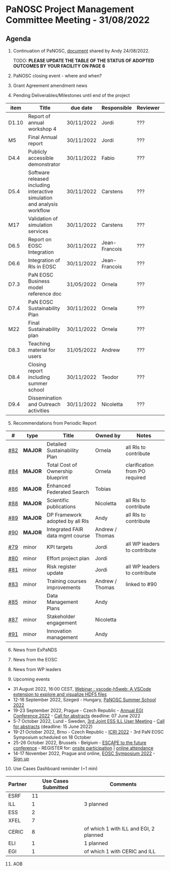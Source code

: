PaNOSC Project Management Committee Meeting - 31/08/2022
=========================================================

Agenda
------	

1. Continuation of PaNOSC, [document](https://docs.google.com/document/d/1NmeKcYLfTtuGPnl1xoYgCeUYZuJMUWZk/edit?usp=sharing&ouid=107769201997330831191&rtpof=true&sd=true) shared by Andy 24/08/2022. 

   TODO: **PLEASE UPDATE THE TABLE OF THE STATUS OF ADOPTED OUTCOMES BY YOUR FACILITY ON PAGE 6**

2. PaNOSC closing event - where and when?

3. Grant Agreement amendment news

4. Pending Deliverables/Milestones until end of the project

| item |    Title    | due date | Responsible | Reviewer | Status |
| ---- | ----------- | -------- | -------- | -------- | -------|
| D1.10 | Report of annual workshop 4 | 30/11/2022 | Jordi | ??? |  |
| M5   | Final Annual report  | 30/11/2022 | Jordi | ??? |   |
| D4.4 | Publicly accessible demonstrator | 30/11/2022 | Fabio | ??? |   |
| D5.4 | Software released including interactive simulation and analysis workflow | 30/11/2022 | Carstens | ??? |   |
| M17  | Validation of simulation services | 30/11/2022 | Carstens | ??? |   |
| D6.5 | Report on EOSC Integration | 30/11/2022 | Jean-Francois | ??? |   |
| D6.6 | Integration of RIs in EOSC | 30/11/2022 | Jean-Francois | ??? |   |
| D7.3 | PaN EOSC Business model reference doc | 31/05/2022 | Ornela | ???  |  **pending** |
| D7.4 | PaN EOSC Sustainability Plan | 30/11/2022 | Ornela | ??? |   |
| M22  | Final Sustainability plan | 30/11/2022 | Ornela | ??? |   |
| D8.3 | Teaching material for users | 31/05/2022 | Andrew | ??? | **pending**  |
| D8.4 | Closing report including summer school | 30/11/2022 | Teodor | ??? |   |
| D9.4 | Dissemination and Outreach activities | 30/11/2022 | Nicoletta | ??? |   |

5. Recommendations from Periodic Report

|  #  | type | Title | Owned by | Notes |
| --- | ---- | ----- | -------- | ----- |
| [#82](https://github.com/panosc-eu/panosc/issues/82) | **MAJOR** | Detailed Sustainability Plan | Ornela | all RIs to contribute |
| [#84](https://github.com/panosc-eu/panosc/issues/84) | **MAJOR** | Total Cost of Ownership blueprint | Ornela | clarification from PO required |
| [#86](https://github.com/panosc-eu/panosc/issues/86) | **MAJOR** | Enhanced Federated Search | Tobias | |
| [#88](https://github.com/panosc-eu/panosc/issues/88) | **MAJOR** | Scientific publications | Nicoletta | all RIs to contribute |
| [#89](https://github.com/panosc-eu/panosc/issues/89) | **MAJOR** | DP Framework adopted by all RIs | Andy | all RIs to contribute |
| [#90](https://github.com/panosc-eu/panosc/issues/90) | **MAJOR** | Integrated FAIR data mgmt course | Andrew / Thomas |
| [#79](https://github.com/panosc-eu/panosc/issues/79) | minor | KPI targets | Jordi | all WP leaders to contribute |
| [#80](https://github.com/panosc-eu/panosc/issues/80) | minor | Effort project plan | Jordi |  |
| [#81](https://github.com/panosc-eu/panosc/issues/81) | minor | Risk register update | Jordi | all WP leaders to contribute |
| [#83](https://github.com/panosc-eu/panosc/issues/83) | minor | Training courses improvements | Andrew / Thomas | linked to #90 |
| [#85](https://github.com/panosc-eu/panosc/issues/85) | minor | Data Management Plans | Andy | | 
| [#87](https://github.com/panosc-eu/panosc/issues/87) | minor | Stakeholder engagement | Nicoletta | | 
| [#91](https://github.com/panosc-eu/panosc/issues/91) | minor | Innovation management | Andy | | 

6. News from ExPaNDS

7. News from the EOSC

8. News from WP leaders

9. Upcoming events

* 31 August 2022, 16:00 CEST, [Webinar : vscode-h5web: A VSCode extension to explore and visualize HDF5 files](https://www.hdfgroup.org/2022/08/webinar-announcement-vscode-h5web-a-vscode-extension-to-explore-and-visualize-hdf5-files/)
* 12-16 September 2022, Szeged - Hungary, [PaNOSC Summer School 2022](https://www.panosc.eu/events/panosc-summer-school-2022/)
* 19-23 September 2022, Prague - Czech Republic - [Annual EGI Conference 2022](https://indico.egi.eu/event/5882/overview) - [Call for abstracts](https://indico.egi.eu/event/5882/abstracts/) deadline: 07 June 2022
* 5-7 October 2022, Lund - Sweden, [3rd Joint ESS ILL User Meeting](https://indico.esss.lu.se/event/2809/) - [Call for abstracts](https://indico.esss.lu.se/event/2809/abstracts/) (deadline: 15 June 2022)
* 19-21 October 2022, Brno - Czech Republic - [ICRI 2022](https://www.icri2022.cz/) - 3rd PaN EOSC Symposium scheduled on 18 October
* 25-26 October 2022, Brussels - Belgium - [ESCAPE to the future conference](https://www.panosc.eu/events/panosc-at-escape-to-the-future-conference/) - REGISTER for: [onsite participation](https://projectescape.eu/form/escape-future-brussels-registration#overlay-context=form/escape-final-event-registration-form) | [online attendance](https://projectescape.eu/form/escape-future-brussels-registration#overlay-context=form/escape-final-event-registration-form)
* 14-17 November 2022, Prague and online, [EOSC Symposium 2022](https://eosc-portal.eu/events/eosc-symposium-2022) - [Sign up](https://eosc.us6.list-manage.com/track/click?u=bd106f33ba5f588652c5ad1a4&id=e52c4307a6&e=13138fee77)

10. Use Cases Dashboard reminder (~1 min)

| Partner | Use Cases Submitted | Comments |
| ------- | ------------------- | -------- |
| ESRF  |  11  |  |
| ILL   |  1  | 3 planned  | of which 1 w CERIC and EGI)
| ESS   |  2  |   |
| XFEL  |  7  |   |
| CERIC |  8  | of which 1 with ILL and EGI, 2 planned |
| ELI   |  1  | 1 planned  |
| EGI   |  1  | of which 1 with CERIC and ILL | 

11. AOB
